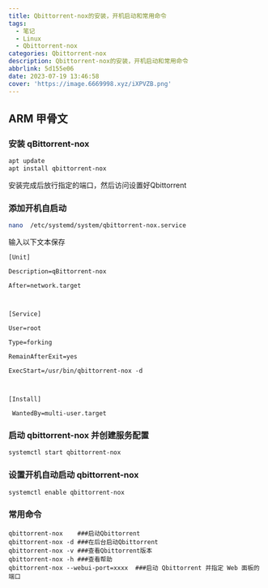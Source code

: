 ```yaml
---
title: Qbittorrent-nox的安装，开机启动和常用命令
tags:
  - 笔记
  - Linux
  - Qbittorrent-nox
categories: Qbittorrent-nox
description: Qbittorrent-nox的安装，开机启动和常用命令
abbrlink: 5d155e06
date: 2023-07-19 13:46:58
cover: 'https://image.6669998.xyz/iXPVZB.png'
---
```

ARM 甲骨文
---
### 安装 qBittorrent-nox
```bash
apt update  
apt install qbittorrent-nox
```
安装完成后放行指定的端口，然后访问设置好Qbittorrent

### 添加开机自启动
```bash
nano  /etc/systemd/system/qbittorrent-nox.service
```
输入以下文本保存
```
[Unit]
    
Description=qBittorrent-nox
    
After=network.target
    
    
    
[Service]
    
User=root
    
Type=forking
    
RemainAfterExit=yes
    
ExecStart=/usr/bin/qbittorrent-nox -d
    
    
    
[Install]
    
 WantedBy=multi-user.target
 ```
### 启动 qbittorrent-nox 并创建服务配置
```bash
systemctl start qbittorrent-nox  
```
### 设置开机自动启动 qbittorrent-nox
```bash
systemctl enable qbittorrent-nox 
```
### 常用命令
```bahs
qbittorrent-nox    ###启动Qbittorrent
qbittorrent-nox -d ###在后台启动Qbittorrent
qbittorrent-nox -v ###查看Qbittorrent版本
qbittorrent-nox -h ###查看帮助
qbittorrent-nox --webui-port=xxxx  ###启动 Qbittorrent 并指定 Web 面板的端口
```
